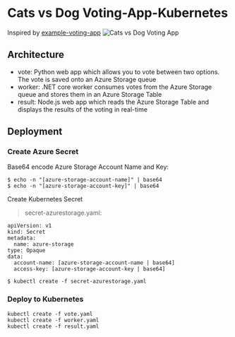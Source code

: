 # Cats vs Dog Voting-App-Kubernetes

Inspired by [example-voting-app](https://github.com/docker/example-voting-app)
![Cats vs Dog Voting App](https://www.aboutstark.com/wp-content/uploads/2018/10/SD-1.jpg)

## Architecture

* vote: Python web app which allows you to vote between two options. The vote is saved onto an Azure Storage queue
* worker: .NET core worker consumes votes from the Azure Storage queue and stores them in an Azure Storage Table
* result: Node.js web app which reads the Azure Storage Table and displays the results of the voting in real-time

## Deployment

### Create Azure Secret

Base64 encode Azure Storage Account Name and Key:

```
$ echo -n "[azure-storage-account-name]" | base64
$ echo -n "[azure-storage-account-key]" | base64
```

Create Kubernetes Secret

> secret-azurestorage.yaml:

```
apiVersion: v1
kind: Secret
metadata:
  name: azure-storage
type: Opaque
data:
  account-name: [azure-storage-account-name | base64]
  access-key: [azure-storage-account-key | base64]
```

```
$ kubectl create -f secret-azurestorage.yaml
```

### Deploy to Kubernetes

```
kubectl create -f vote.yaml
kubectl create -f worker.yaml
kubectl create -f result.yaml
```
 

